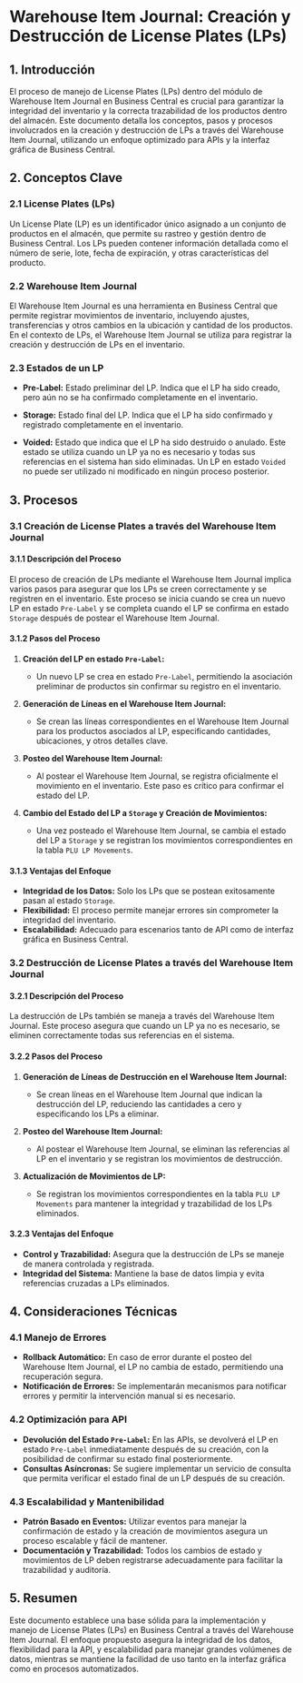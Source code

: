 # **Warehouse Item Journal: Creación y Destrucción de License Plates (LPs)**

## **1. Introducción**

El proceso de manejo de License Plates (LPs) dentro del módulo de Warehouse Item Journal en Business Central es crucial para garantizar la integridad del inventario y la correcta trazabilidad de los productos dentro del almacén. Este documento detalla los conceptos, pasos y procesos involucrados en la creación y destrucción de LPs a través del Warehouse Item Journal, utilizando un enfoque optimizado para APIs y la interfaz gráfica de Business Central.

## **2. Conceptos Clave**

### **2.1 License Plates (LPs)**
Un License Plate (LP) es un identificador único asignado a un conjunto de productos en el almacén, que permite su rastreo y gestión dentro de Business Central. Los LPs pueden contener información detallada como el número de serie, lote, fecha de expiración, y otras características del producto.

### **2.2 Warehouse Item Journal**
El Warehouse Item Journal es una herramienta en Business Central que permite registrar movimientos de inventario, incluyendo ajustes, transferencias y otros cambios en la ubicación y cantidad de los productos. En el contexto de LPs, el Warehouse Item Journal se utiliza para registrar la creación y destrucción de LPs en el inventario.

### **2.3 Estados de un LP**

- **Pre-Label:** Estado preliminar del LP. Indica que el LP ha sido creado, pero aún no se ha confirmado completamente en el inventario.

- **Storage:** Estado final del LP. Indica que el LP ha sido confirmado y registrado completamente en el inventario.

- **Voided:** Estado que indica que el LP ha sido destruido o anulado. Este estado se utiliza cuando un LP ya no es necesario y todas sus referencias en el sistema han sido eliminadas. Un LP en estado `Voided` no puede ser utilizado ni modificado en ningún proceso posterior.


## **3. Procesos**

### **3.1 Creación de License Plates a través del Warehouse Item Journal**

#### **3.1.1 Descripción del Proceso**
El proceso de creación de LPs mediante el Warehouse Item Journal implica varios pasos para asegurar que los LPs se creen correctamente y se registren en el inventario. Este proceso se inicia cuando se crea un nuevo LP en estado `Pre-Label` y se completa cuando el LP se confirma en estado `Storage` después de postear el Warehouse Item Journal.

#### **3.1.2 Pasos del Proceso**
1. **Creación del LP en estado `Pre-Label`:**
   - Un nuevo LP se crea en estado `Pre-Label`, permitiendo la asociación preliminar de productos sin confirmar su registro en el inventario.
   
2. **Generación de Líneas en el Warehouse Item Journal:**
   - Se crean las líneas correspondientes en el Warehouse Item Journal para los productos asociados al LP, especificando cantidades, ubicaciones, y otros detalles clave.

3. **Posteo del Warehouse Item Journal:**
   - Al postear el Warehouse Item Journal, se registra oficialmente el movimiento en el inventario. Este paso es crítico para confirmar el estado del LP.

4. **Cambio del Estado del LP a `Storage` y Creación de Movimientos:**
   - Una vez posteado el Warehouse Item Journal, se cambia el estado del LP a `Storage` y se registran los movimientos correspondientes en la tabla `PLU LP Movements`.

#### **3.1.3 Ventajas del Enfoque**
- **Integridad de los Datos:** Solo los LPs que se postean exitosamente pasan al estado `Storage`.
- **Flexibilidad:** El proceso permite manejar errores sin comprometer la integridad del inventario.
- **Escalabilidad:** Adecuado para escenarios tanto de API como de interfaz gráfica en Business Central.

### **3.2 Destrucción de License Plates a través del Warehouse Item Journal**

#### **3.2.1 Descripción del Proceso**
La destrucción de LPs también se maneja a través del Warehouse Item Journal. Este proceso asegura que cuando un LP ya no es necesario, se eliminen correctamente todas sus referencias en el sistema.

#### **3.2.2 Pasos del Proceso**
1. **Generación de Líneas de Destrucción en el Warehouse Item Journal:**
   - Se crean líneas en el Warehouse Item Journal que indican la destrucción del LP, reduciendo las cantidades a cero y especificando los LPs a eliminar.

2. **Posteo del Warehouse Item Journal:**
   - Al postear el Warehouse Item Journal, se eliminan las referencias al LP en el inventario y se registran los movimientos de destrucción.

3. **Actualización de Movimientos de LP:**
   - Se registran los movimientos correspondientes en la tabla `PLU LP Movements` para mantener la integridad y trazabilidad de los LPs eliminados.

#### **3.2.3 Ventajas del Enfoque**
- **Control y Trazabilidad:** Asegura que la destrucción de LPs se maneje de manera controlada y registrada.
- **Integridad del Sistema:** Mantiene la base de datos limpia y evita referencias cruzadas a LPs eliminados.

## **4. Consideraciones Técnicas**

### **4.1 Manejo de Errores**
- **Rollback Automático:** En caso de error durante el posteo del Warehouse Item Journal, el LP no cambia de estado, permitiendo una recuperación segura.
- **Notificación de Errores:** Se implementarán mecanismos para notificar errores y permitir la intervención manual si es necesario.

### **4.2 Optimización para API**
- **Devolución del Estado `Pre-Label`:** En las APIs, se devolverá el LP en estado `Pre-Label` inmediatamente después de su creación, con la posibilidad de confirmar su estado final posteriormente.
- **Consultas Asíncronas:** Se sugiere implementar un servicio de consulta que permita verificar el estado final de un LP después de su creación.

### **4.3 Escalabilidad y Mantenibilidad**
- **Patrón Basado en Eventos:** Utilizar eventos para manejar la confirmación de estado y la creación de movimientos asegura un proceso escalable y fácil de mantener.
- **Documentación y Trazabilidad:** Todos los cambios de estado y movimientos de LP deben registrarse adecuadamente para facilitar la trazabilidad y auditoría.

## **5. Resumen**

Este documento establece una base sólida para la implementación y manejo de License Plates (LPs) en Business Central a través del Warehouse Item Journal. El enfoque propuesto asegura la integridad de los datos, flexibilidad para la API, y escalabilidad para manejar grandes volúmenes de datos, mientras se mantiene la facilidad de uso tanto en la interfaz gráfica como en procesos automatizados.
